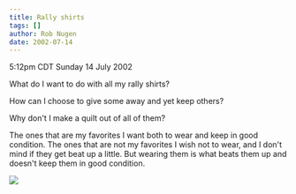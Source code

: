 ```yaml
---
title: Rally shirts
tags: []
author: Rob Nugen
date: 2002-07-14
---
```


<p class=date>5:12pm CDT Sunday 14 July 2002</p>

<p>What do I want to do with all my rally shirts?</p>

<p>How can I choose to give some away and yet keep others?</p>

<p>Why don't I make a quilt out of all of them?</p>

<p>The ones that are my favorites I want both to wear and keep in good
condition.  The ones that are not my favorites I wish not to wear, and
I don't mind if they get beat up a little.  But wearing them is what
beats them up and doesn't keep them in good condition.</p>

<p></p>

<p><img src="/images/rob/wL-ROB.gif"/></p>
